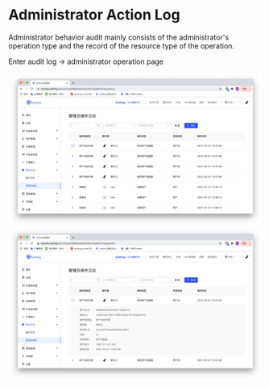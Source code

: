# Administrator Action Log

Administrator behavior audit mainly consists of the administrator's operation type and the record of the resource type of the operation.

Enter audit log -> administrator operation page

![](./images/audit-administor-1.png)
![](./images/audit-administor-2.png)
